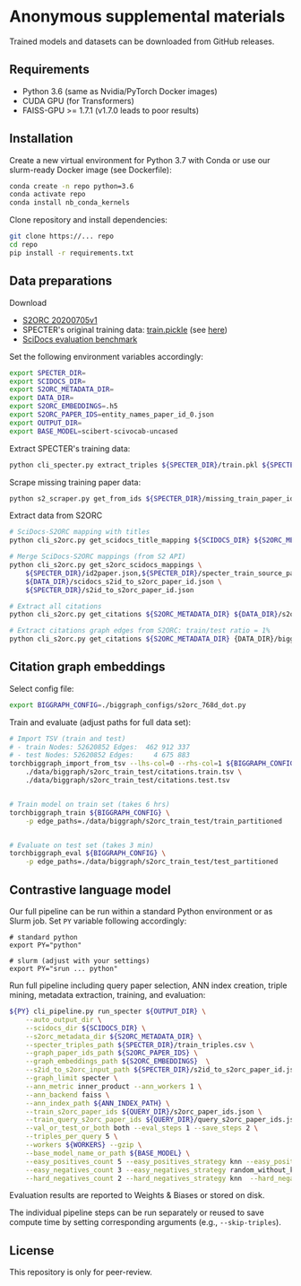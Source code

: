 # Anonymous supplemental materials

Trained models and datasets can be downloaded from GitHub releases.

## Requirements

- Python 3.6 (same as Nvidia/PyTorch Docker images)
- CUDA GPU (for Transformers)
- FAISS-GPU >= 1.7.1 (v1.7.0 leads to poor results)

## Installation

Create a new virtual environment for Python 3.7 with Conda or use our slurm-ready Docker image (see Dockerfile):

```bash
conda create -n repo python=3.6
conda activate repo
conda install nb_conda_kernels
```

Clone repository and install dependencies:

```bash
git clone https://... repo
cd repo
pip install -r requirements.txt
```

## Data preparations

Download
- [S2ORC 20200705v1](https://github.com/allenai/s2orc)
- SPECTER's original training data: [train.pickle](https://ai2-s2-research-public.s3-us-west-2.amazonaws.com/specter/training-data/train.pkl) (see [here](https://github.com/allenai/specter/issues/2))
- [SciDocs evaluation benchmark](https://github.com/allenai/scidocs)

Set the following environment variables accordingly:
```bash
export SPECTER_DIR=
export SCIDOCS_DIR=
export S2ORC_METADATA_DIR=
export DATA_DIR=
export S2ORC_EMBEDDINGS=.h5
export S2ORC_PAPER_IDS=entity_names_paper_id_0.json
export OUTPUT_DIR=
export BASE_MODEL=scibert-scivocab-uncased

```

Extract SPECTER's training data:
```bash
python cli_specter.py extract_triples ${SPECTER_DIR}/train.pkl ${SPECTER_DIR}/train_triples.csv
```

Scrape missing training paper data:
```bash
python s2_scraper.py get_from_ids ${SPECTER_DIR}/missing_train_paper_ids.csv ${SPECTER_DIR} --save_every=1000
```

Extract data from S2ORC

```bash
# SciDocs-S2ORC mapping with titles
python cli_s2orc.py get_scidocs_title_mapping ${SCIDOCS_DIR} ${S2ORC_METADATA_DIR} ${DATA_DIR}/scidocs_s2id_to_s2orc_paper_id.json

# Merge SciDocs-S2ORC mappings (from S2 API) 
python cli_s2orc.py get_s2orc_scidocs_mappings \
    ${SPECTER_DIR}/id2paper.json,${SPECTER_DIR}/specter_train_source_papers/id2paper.json,${SCIDOCS_DIR}/scidocs_s2orc/id2paper.json \
    ${DATA_DIR}/scidocs_s2id_to_s2orc_paper_id.json \
    ${SPECTER_DIR}/s2id_to_s2orc_paper_id.json

# Extract all citations
python cli_s2orc.py get_citations ${S2ORC_METADATA_DIR} ${DATA_DIR}/s2orc

# Extract citations graph edges from S2ORC: train/test ratio = 1% 
python cli_s2orc.py get_citations ${S2ORC_METADATA_DIR} {DATA_DIR}/biggraph/s2orc_train_test --test_ratio 0.01

```

## Citation graph embeddings

Select config file:
```bash
export BIGGRAPH_CONFIG=./biggraph_configs/s2orc_768d_dot.py
```

Train and evaluate (adjust paths for full data set):
```bash
# Import TSV (train and test)
# - train Nodes: 52620852 Edges:  462 912 337
# - test Nodes: 52620852 Edges:     4 675 883
torchbiggraph_import_from_tsv --lhs-col=0 --rhs-col=1 ${BIGGRAPH_CONFIG} \
    ./data/biggraph/s2orc_train_test/citations.train.tsv \
    ./data/biggraph/s2orc_train_test/citations.test.tsv


# Train model on train set (takes 6 hrs)
torchbiggraph_train ${BIGGRAPH_CONFIG} \
    -p edge_paths=./data/biggraph/s2orc_train_test/train_partitioned


# Evaluate on test set (takes 3 min)
torchbiggraph_eval ${BIGGRAPH_CONFIG} \
    -p edge_paths=./data/biggraph/s2orc_train_test/test_partitioned

```


## Contrastive language model

Our full pipeline can be run within a standard Python environment or as Slurm job. Set `PY` variable following accordingly:
```
# standard python
export PY="python"

# slurm (adjust with your settings)
export PY="srun ... python"
```

Run full pipeline including query paper selection, ANN index creation, triple mining, metadata extraction, training, and evaluation:

```bash
${PY} cli_pipeline.py run_specter ${OUTPUT_DIR} \
    --auto_output_dir \
    --scidocs_dir ${SCIDOCS_DIR} \
    --s2orc_metadata_dir ${S2ORC_METADATA_DIR} \
    --specter_triples_path ${SPECTER_DIR}/train_triples.csv \
    --graph_paper_ids_path ${S2ORC_PAPER_IDS} \
    --graph_embeddings_path ${S2ORC_EMBEDDINGS}  \
    --s2id_to_s2orc_input_path ${SPECTER_DIR}/s2id_to_s2orc_paper_id.json \
    --graph_limit specter \
    --ann_metric inner_product --ann_workers 1 \
    --ann_backend faiss \
    --ann_index_path ${ANN_INDEX_PATH} \
    --train_s2orc_paper_ids ${QUERY_DIR}/s2orc_paper_ids.json \
    --train_query_s2orc_paper_ids ${QUERY_DIR}/query_s2orc_paper_ids.json \
    --val_or_test_or_both both --eval_steps 1 --save_steps 2 \
    --triples_per_query 5 \
    --workers ${WORKERS} --gzip \
    --base_model_name_or_path ${BASE_MODEL} \
    --easy_positives_count 5 --easy_positives_strategy knn --easy_positives_k_min 20 --easy_positives_k_max 25 \
    --easy_negatives_count 3 --easy_negatives_strategy random_without_knn \
    --hard_negatives_count 2 --hard_negatives_strategy knn  --hard_negatives_k_min 3998 --hard_negatives_k_max 4000

```

Evaluation results are reported to Weights & Biases or stored on disk.

The individual pipeline steps can be run separately or reused to save compute time by setting corresponding arguments (e.g., `--skip-triples`).

## License

This repository is only for peer-review.